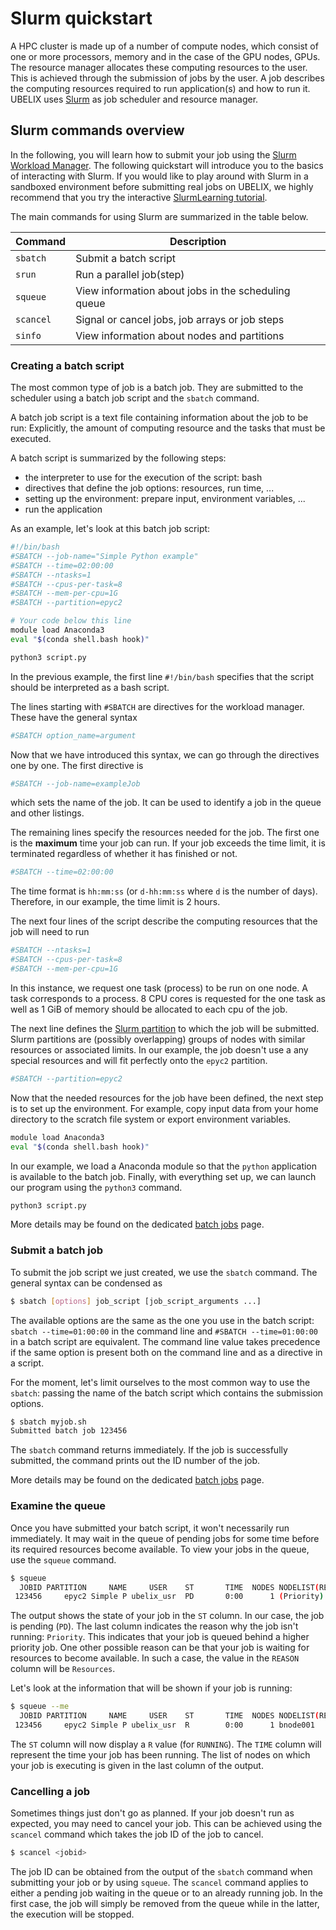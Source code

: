 [slurm]: https://slurm.schedmd.com/
[slurmlearning]: http://slurmlearning.deic.dk/
[partitions]: ../../runjobs/partitions.md
[batch-jobs]: ../../runjobs/scheduled-jobs/submission.md

# Slurm quickstart

A HPC cluster is made up of a number of compute nodes, which consist of one or
more processors, memory and in the case of the GPU nodes, GPUs.
The resource manager allocates these computing resources to the user. This is achieved
through the submission of jobs by the user. A job describes the computing
resources required to run application(s) and how to run it. UBELIX uses
[Slurm][slurm] as job scheduler and resource manager.

## Slurm commands overview

In the following, you will learn how to submit your job using the [Slurm
Workload Manager][slurm]. The following quickstart will
introduce you to the basics of interacting with Slurm.
If you would like to play around with Slurm in a
sandboxed environment before submitting real jobs on UBELIX, we highly recommend
that you try the interactive [SlurmLearning tutorial][slurmlearning].

The main commands for using Slurm are summarized in the table below.

| Command   | Description                                                 |
| --------- | ----------------------------------------------------------- |
| `sbatch`  | Submit a batch script                                       |
| `srun`    | Run a parallel job(step)                                    |
| `squeue`  | View information about jobs in the scheduling queue         |
| `scancel` | Signal or cancel jobs, job arrays or job steps              |
| `sinfo`   | View information about nodes and partitions                 |

### Creating a batch script

The most common type of job is a batch job. They are submitted to the
scheduler using a batch job script and the `sbatch` command.

A batch job script is a text file containing information about the job
to be run: Explicitly, the amount of computing resource and the tasks that must be executed.

A batch script is summarized by the following steps:

- the interpreter to use for the execution of the script: bash
- directives that define the job options: resources, run time, ...
- setting up the environment: prepare input, environment variables, ...
- run the application

As an example, let's look at this batch job script:

```bash
#!/bin/bash
#SBATCH --job-name="Simple Python example"
#SBATCH --time=02:00:00
#SBATCH --ntasks=1
#SBATCH --cpus-per-task=8
#SBATCH --mem-per-cpu=1G
#SBATCH --partition=epyc2

# Your code below this line
module load Anaconda3
eval "$(conda shell.bash hook)"

python3 script.py
```

In the previous example, the first line `#!/bin/bash` specifies that the script
should be interpreted as a bash script.

The lines starting with `#SBATCH` are directives for the workload manager.
These have the general syntax

```bash
#SBATCH option_name=argument
```

Now that we have introduced this syntax, we can go through the directives one
by one. The first directive is

```bash
#SBATCH --job-name=exampleJob
```

which sets the name of the job. It can be used to identify a job in the queue
and other listings.

The remaining lines specify the resources needed for the job. The first one is
the **maximum** time your job can run. If your job exceeds the time limit, it
is terminated regardless of whether it has finished or not.

```bash
#SBATCH --time=02:00:00
```

The time format is ``hh:mm:ss`` (or `d-hh:mm:ss` where `d` is the number of
days). Therefore, in our example, the time limit is 2 hours.

The next four lines of the script describe the computing resources that the job
will need to run

```bash
#SBATCH --ntasks=1
#SBATCH --cpus-per-task=8
#SBATCH --mem-per-cpu=1G
```

In this instance, we request one task (process) to be run on one node. A task
corresponds to a process. 8 CPU cores is requested for the one task as well as 1 GiB of memory should be
allocated to each cpu of the job.

The next line defines the [Slurm partition][partitions] to which the job will
be submitted. Slurm partitions are (possibly overlapping) groups of nodes with
similar resources or associated limits. In our example, the job doesn't use a
any special resources and will fit perfectly onto the `epyc2` partition.

```bash
#SBATCH --partition=epyc2
```

Now that the needed resources for the job have been defined, the next step is
to set up the environment. For example, copy input data from your home
directory to the scratch file system or export environment variables.

```bash
module load Anaconda3
eval "$(conda shell.bash hook)"
```

In our example, we load a Anaconda module so that the `python` application is available
to the batch job. Finally, with everything set up, we can launch our program
using the `python3` command.

```bash
python3 script.py
```

More details may be found on the dedicated [batch jobs][batch-jobs] page.

### Submit a batch job

To submit the job script we just created, we use the `sbatch` command.
The general syntax can be condensed as

```bash
$ sbatch [options] job_script [job_script_arguments ...]
```

The available options are the same as the one you use in the batch script:
`sbatch --time=01:00:00` in the command line and `#SBATCH --time=01:00:00` in a batch
script are equivalent. The command line value takes precedence if the same
option is present both on the command line and as a directive in a script.

For the moment, let's limit ourselves to the most common way to use the
`sbatch`: passing the name of the batch script which contains the submission
options.

```bash
$ sbatch myjob.sh
Submitted batch job 123456
```

The `sbatch` command returns immediately. If the job is successfully
submitted, the command prints out the ID number of the job.

More details may be found on the dedicated [batch jobs][batch-jobs] page.

### Examine the queue

Once you have submitted your batch script, it won't necessarily run immediately.
It may wait in the queue of pending jobs for some time before its required
resources become available. To view your jobs in the queue, use the `squeue` command.

```bash
$ squeue
  JOBID PARTITION     NAME     USER    ST       TIME  NODES NODELIST(REASON)
 123456     epyc2 Simple P ubelix_usr  PD       0:00      1 (Priority)
```

The output shows the state of your job in the `ST` column. In our case, the job
is pending (`PD`). The last column indicates the reason why the job isn't
running: `Priority`. This indicates that your job is queued behind a higher
priority job. One other possible reason can be that your job is waiting for
resources to become available. In such a case, the value in the `REASON` column
will be `Resources`.

Let's look at the information that will be shown if your job is running:

```bash
$ squeue --me
  JOBID PARTITION     NAME     USER    ST       TIME  NODES NODELIST(REASON)
 123456     epyc2 Simple P ubelix_usr  R        0:00      1 bnode001
```

The `ST` column will now display a `R` value (for `RUNNING`). The `TIME` column
will represent the time your job has been running. The list of nodes on which
your job is executing is given in the last column of the output.

### Cancelling a job

Sometimes things just don't go as planned. If your job doesn't run as expected,
you may need to cancel your job. This can be achieved using the `scancel`
command which takes the job ID of the job to cancel.

```bash
$ scancel <jobid>
```

The job ID can be obtained from the output of the `sbatch` command when
submitting your job or by using `squeue`. The `scancel` command applies to
either a pending job waiting in the queue or to an already running job. In the
first case, the job will simply be removed from the queue while in the latter,
the execution will be stopped.
